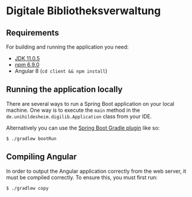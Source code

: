 # Digitale Bibliotheksverwaltung

## Requirements

For building and running the application you need:

- [JDK 11.0.5](https://www.oracle.com/technetwork/java/javase/downloads/jdk11-downloads-5066655.html)
- [npm 6.9.0](https://nodejs.org/en/download/)
- Angular 8 (```cd client && npm install```)

## Running the application locally

There are several ways to run a Spring Boot application on your local machine. One way is to execute the `main` method 
in the `de.unihildesheim.digilib.Application` class from your IDE.

Alternatively you can use the [Spring Boot Gradle plugin](https://docs.spring.io/spring-boot/docs/current/reference/html/build-tool-plugins.html#build-tool-plugins-gradle-plugin) like so:

```shell
$ ./gradlew bootRun
```

## Compiling Angular

In order to output the Angular application correctly from the web server, it must be compiled correctly. To ensure this, you must first run:

```shell
$ ./gradlew copy
```